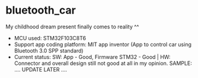 # bluetooth_car
My childhood dream present finally comes to reality ^^
- MCU used: STM32F103C8T6
- Support app coding platform: MIT app inventor (App to control car using Bluetooth 3.0 SPP standard)
- Current status: SW: App - Good, Firmware STM32 - Good | HW: Connector and overall design still not good at all in my opinion.
SAMPLE:
.... UPDATE LATER ....
